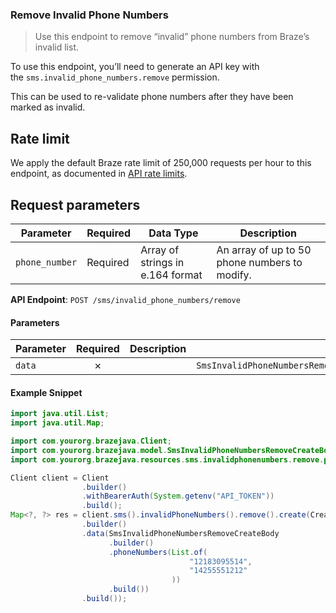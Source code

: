 
### Remove Invalid Phone Numbers <a name="create"></a>

> Use this endpoint to remove “invalid” phone numbers from Braze’s invalid list. 
  

To use this endpoint, you’ll need to generate an API key with the `sms.invalid_phone_numbers.remove` permission.

This can be used to re-validate phone numbers after they have been marked as invalid.

## Rate limit

We apply the default Braze rate limit of 250,000 requests per hour to this endpoint, as documented in [API rate limits](https://www.braze.com/docs/api/api_limits/).

## Request parameters

| Parameter | Required | Data Type | Description |
| --- | --- | --- | --- |
| `phone_number` | Required | Array of strings in e.164 format | An array of up to 50 phone numbers to modify. |

**API Endpoint**: `POST /sms/invalid_phone_numbers/remove`

#### Parameters

| Parameter | Required | Description | Example |
|-----------|:--------:|-------------|--------|
| `data` | ✗ |  | `SmsInvalidPhoneNumbersRemoveCreateBody.builder().phoneNumbers(List.of("12183095514","14255551212")).build()` |

#### Example Snippet

```java
import java.util.List;
import java.util.Map;

import com.yourorg.brazejava.Client;
import com.yourorg.brazejava.model.SmsInvalidPhoneNumbersRemoveCreateBody;
import com.yourorg.brazejava.resources.sms.invalidphonenumbers.remove.params.CreateRequest;

Client client = Client
                .builder()
                .withBearerAuth(System.getenv("API_TOKEN"))
                .build();
Map<?, ?> res = client.sms().invalidPhoneNumbers().remove().create(CreateRequest
                .builder()
                .data(SmsInvalidPhoneNumbersRemoveCreateBody
                      .builder()
                      .phoneNumbers(List.of(
                                        "12183095514",
                                        "14255551212"
                                    ))
                      .build())
                .build());
```
